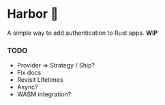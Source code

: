 # Harbor 🚢

A simple way to add authentication to Rust apps. **WIP**

### TODO

- Provider => Strategy / Ship?
- Fix docs
- Revisit Lifetimes
- Async?
- WASM integration?
